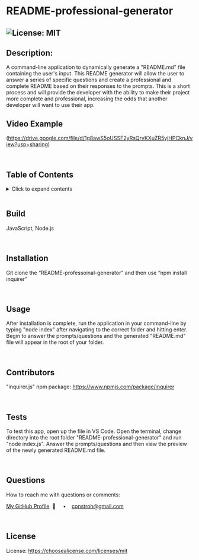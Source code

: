 
  # README-professional-generator

  ## ![License: MIT](https://img.shields.io/badge/License-MIT-yellow.svg)

  ## **Description:**
  A command-line application to dynamically generate a "README.md" file containing the user's input. This README generator will allow the user to answer a series of specific questions and create a professional and complete README based on their responses to the prompts. This is a short process and will provide the developer with the ability to make their project more complete and professional, increasing the odds that another developer will want to use their app.

  ## **Video Example**
  (https://drive.google.com/file/d/1g8awS5oUSSF2yRsQrvKXuZR5yjHPCknJ/view?usp=sharing)
  

  <br/>

  ## **Table of Contents**
  <details>
  <summary>Click to expand contents</summary>

  ### [Build](#Build)
  ### [Description](#Description)
  ### [Installation](#Installation)
  ### [Usage](#Usage)
  ### [Contributors](#Contributors)
  ### [Tests](#Tests)
  ### [Questions](#Questions)
  ### [License](#License)
  </details>

  <br/>

  ## **Build**
  JavaScript, Node.js

  <br/>

  ## **Installation** 
  Git clone the “README-professoinal-generator” and then use “npm install inquirer” 

  <br/>
  
  ## **Usage**
  After installation is complete, run the application in your command-line by typing "node index" after navigating to the correct folder and hitting enter. Begin to answer the prompts/questions and the generated "README.md" file will appear in the root of your folder.
  
  <br/>
  
  ## **Contributors**
  "inquirer.js" npm package: https://www.npmjs.com/package/inquirer

  <br/>

  ## **Tests**
  To test this app, open up the file in VS Code. Open the terminal, change directory into the root folder "README-professional-generator" and run "node index.js". Answer the prompts/questions and then view the preview of the newly generated README.md file.

  <br/>

  ## **Questions**
  How to reach me with questions or comments:
  
  [My GitHub Profile](https://github.com/connbstro)&nbsp; 📂  &nbsp;&nbsp;&nbsp; • &nbsp;&nbsp;&nbsp;constroh@gmail.com&nbsp;

  <br/>

  ## **License**
  License:  https://choosealicense.com/licenses/mit